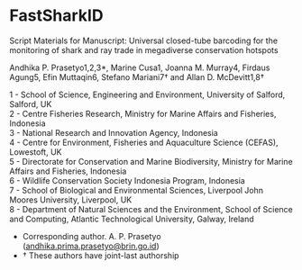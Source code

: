 # FastSharkID

Script Materials for Manuscript: Universal closed-tube barcoding for the monitoring of shark and ray trade in megadiverse conservation hotspots

Andhika P. Prasetyo1,2,3*, Marine Cusa1, Joanna M. Murray4, Firdaus Agung5, Efin Muttaqin6, Stefano Mariani7† and Allan D. McDevitt1,8†

1 - School of Science, Engineering and Environment, University of Salford, Salford, UK <br>
2 - Centre Fisheries Research, Ministry for Marine Affairs and Fisheries, Indonesia <br>
3 - National Research and Innovation Agency, Indonesia <br>
4 - Centre for Environment, Fisheries and Aquaculture Science (CEFAS), Lowestoft, UK <br>
5 - Directorate for Conservation and Marine Biodiversity, Ministry for Marine Affairs and Fisheries, Indonesia <br>
6 - Wildlife Conservation Society Indonesia Program, Indonesia <br>
7 - School of Biological and Environmental Sciences, Liverpool John Moores University, Liverpool, UK <br>
8 - Department of Natural Sciences and the Environment, School of Science and Computing, Atlantic Technological University, Galway, Ireland <br>


* Corresponding author. A. P. Prasetyo (andhika.prima.prasetyo@brin.go.id) 
* † These authors have joint-last authorship
